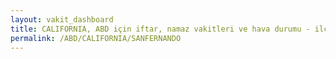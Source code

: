 ```yaml
---
layout: vakit_dashboard
title: CALIFORNIA, ABD için iftar, namaz vakitleri ve hava durumu - ilçe/eyalet seç
permalink: /ABD/CALIFORNIA/SANFERNANDO
---
```


<script type="text/javascript">
  var GLOBAL_COUNTRY = 'ABD';
  var GLOBAL_CITY = 'CALIFORNIA';
  var GLOBAL_STATE = 'SANFERNANDO';
  var lat = 72;
  var lon = 21;
</script>
